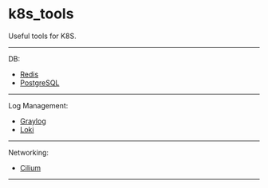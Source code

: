 # k8s_tools

Useful tools for K8S.

---
DB:

- [Redis](https://github.com/jrmanes/k8s_tools/tree/master/redis)
- [PostgreSQL](https://github.com/jrmanes/k8s_tools/tree/master/postgresql)

---

Log Management:
- [Graylog](https://github.com/jrmanes/k8s_tools/tree/master/graylog)
- [Loki](https://github.com/jrmanes/k8s_tools/tree/master/loki)

---

Networking:
- [Cilium](https://github.com/jrmanes/k8s_tools/tree/master/cilium)

---
